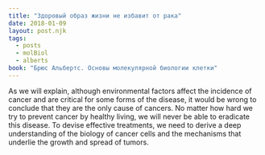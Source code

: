 ```yaml
---
title: "Здоровый образ жизни не избавит от рака"
date: 2018-01-09
layout: post.njk
tags:
  - posts
  - molBiol
  - alberts
book: "Брюс Альбертс. Основы молекулярной биологии клетки"
---
```


As we will explain, although environmental factors affect the incidence of cancer and are critical for some forms of the disease, it would be wrong to conclude that they are the only cause of cancers. No matter how hard we try to prevent cancer by healthy living, we will never be able to eradicate this disease. To devise effective treatments, we need to derive a deep understanding of the biology of cancer cells and the mechanisms that underlie the growth and spread of tumors.
